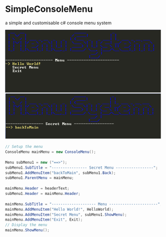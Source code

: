 # SimpleConsoleMenu
a simple and customisable c# console menu system 

![alt tag](https://raw.githubusercontent.com/Bobandy/SimpleConsoleMenu/master/SC1.PNG)
![alt tag](https://raw.githubusercontent.com/Bobandy/SimpleConsoleMenu/master/SC2.PNG)

```c#
// Setup the menu
ConsoleMenu mainMenu = new ConsoleMenu();

Menu subMenu1 = new ("==>");
subMenu1.SubTitle = "---------------- Secret Menu -----------------";
subMenu1.AddMenuItem("backToMain", subMenu1.Back);
subMenu1.ParentMenu = mainMenu;

mainMenu.Header = headerText;
subMenu1.Header = mainMenu.Header;

mainMenu.SubTitle = "-------------------- Menu ----------------------";
mainMenu.AddMenuItem("Hello World!", HelloWorld);
mainMenu.AddMenuItem("Secret Menu", subMenu1.ShowMenu);
mainMenu.AddMenuItem("Exit", Exit);
// Display the menu
mainMenu.ShowMenu();
```
